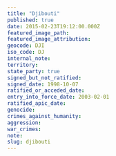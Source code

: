 ```yaml
---
title: "Djibouti"
published: true
date: 2015-02-23T19:12:00.000Z
featured_image_path:
featured_image_attribution:
geocode: DJI
iso_code: DJ
internal_note:
territory:
state_party: true
signed_but_not_ratified:
signed_date: 1998-10-07
ratified_or_acceded_date:
entry_into_force_date: 2003-02-01
ratified_apic_date:
genocide:
crimes_against_humanity:
aggression:
war_crimes:
note:
slug: djibouti
---
```

